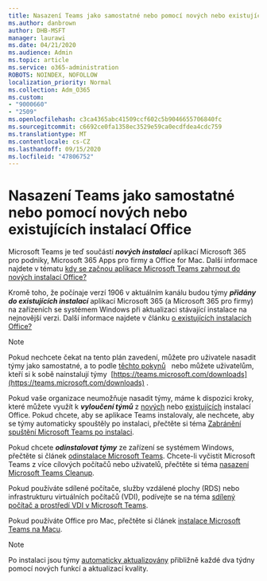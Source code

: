 ```yaml
---
title: Nasazení Teams jako samostatné nebo pomocí nových nebo existujících instalací Office
ms.author: danbrown
author: DHB-MSFT
manager: laurawi
ms.date: 04/21/2020
ms.audience: Admin
ms.topic: article
ms.service: o365-administration
ROBOTS: NOINDEX, NOFOLLOW
localization_priority: Normal
ms.collection: Adm_O365
ms.custom:
- "9000660"
- "2509"
ms.openlocfilehash: c3ca4365abc41509ccf602c5b9046655706840fc
ms.sourcegitcommit: c6692ce0fa1358ec3529e59ca0ecdfdea4cdc759
ms.translationtype: MT
ms.contentlocale: cs-CZ
ms.lasthandoff: 09/15/2020
ms.locfileid: "47806752"
---
```

# <a name="deploying-teams-as-standalone-or-with-new-or-existing-office-installations"></a>Nasazení Teams jako samostatné nebo pomocí nových nebo existujících instalací Office

Microsoft Teams je teď součástí ***nových instalací*** aplikací Microsoft 365 pro podniky, Microsoft 365 Apps pro firmy a Office for Mac. Další informace najdete v tématu [kdy se začnou aplikace Microsoft Teams zahrnout do nových instalací Office?](https://docs.microsoft.com/deployoffice/teams-install#when-will-microsoft-teams-start-being-included-with-new-installations-of-microsoft-365-apps)

Kromě toho, že počínaje verzí 1906 v aktuálním kanálu budou týmy ***přidány do existujících instalací*** aplikací Microsoft 365 (a Microsoft 365 pro firmy) na zařízeních se systémem Windows při aktualizaci stávající instalace na nejnovější verzi. Další informace najdete v článku [o existujících instalacích Office?](https://docs.microsoft.com/deployoffice/teams-install#what-about-existing-installations-of-microsoft-365-apps)

> [!NOTE]
> Pokud nechcete čekat na tento plán zavedení, můžete pro uživatele nasadit týmy jako samostatné, a to podle [těchto pokynů](https://docs.microsoft.com/MicrosoftTeams/msi-deployment)   nebo můžete uživatelům, kteří si k sobě nainstalují týmy  [https://teams.microsoft.com/downloads](https://teams.microsoft.com/downloads) .

Pokud vaše organizace neumožňuje nasadit týmy, máme k dispozici kroky, které můžete využít k ***vyloučení týmů*** z [nových](https://docs.microsoft.com/deployoffice/teams-install#how-to-exclude-microsoft-teams-from-new-installations-of-microsoft-365-apps) nebo [existujících](https://docs.microsoft.com/deployoffice/teams-install#use-group-policy-to-control-the-installation-of-microsoft-teams) instalací Office. Pokud chcete, aby se aplikace Teams instalovaly, ale nechcete, aby se týmy automaticky spouštěly po instalaci, přečtěte si téma [Zabránění spuštění Microsoft Teams po instalaci](https://docs.microsoft.com/deployoffice/teams-install#use-group-policy-to-prevent-microsoft-teams-from-starting-automatically-after-installation).

Pokud chcete ***odinstalovat týmy*** ze zařízení se systémem Windows, přečtěte si článek [odinstalace Microsoft Teams](https://support.office.com/article/3b159754-3c26-4952-abe7-57d27f5f4c81). Chcete-li vyčistit Microsoft Teams z více cílových počítačů nebo uživatelů, přečtěte si téma [nasazení Microsoft Teams Cleanup](https://docs.microsoft.com/microsoftteams/scripts/powershell-script-teams-deployment-clean-up).

Pokud používáte sdílené počítače, služby vzdálené plochy (RDS) nebo infrastrukturu virtuálních počítačů (VDI), podívejte se na téma [sdílený počítač a prostředí VDI v Microsoft Teams](https://docs.microsoft.com/deployoffice/teams-install#shared-computer-and-vdi-environments-with-microsoft-teams).

Pokud používáte Office pro Mac, přečtěte si článek [instalace Microsoft Teams na Macu](https://docs.microsoft.com/deployoffice/teams-install#microsoft-teams-installations-on-a-mac).

> [!NOTE]
> Po instalaci jsou týmy [automaticky aktualizovány](https://docs.microsoft.com/deployoffice/teams-install#feature-and-quality-updates-for-microsoft-teams) přibližně každé dva týdny pomocí nových funkcí a aktualizací kvality. 